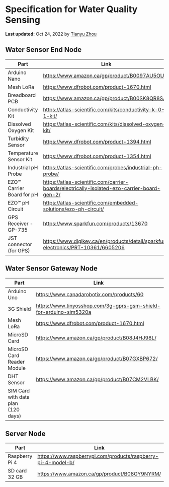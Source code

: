 # Specification for Water Quality Sensing 

**Last updated:** Oct 24, 2022 by [Tianyu Zhou](https://gitlab.cas.mcmaster.ca/KrunkZhou)

## Water Sensor End Node

| Part                    | Link                                                               |
| ----------------------- | ------------------------------------------------------------------ |
| Arduino Nano            | https://www.amazon.ca/gp/product/B0097AU5OU/                       |
| Mesh LoRa               | https://www.dfrobot.com/product-1670.html                          |
| Breadboard PCB          | https://www.amazon.ca/gp/product/B00SK8QR8S/                       |
| Conductivity Kit        | https://atlas-scientific.com/kits/conductivity-k-0-1-kit/          |
| Dissolved Oxygen Kit    | https://atlas-scientific.com/kits/dissolved-oxygen-kit/            |
| Turbidity Sensor        | https://www.dfrobot.com/product-1394.html                          |
| Temperature Sensor Kit  | https://www.dfrobot.com/product-1354.html                          |
| Industrial pH Probe     | https://atlas-scientific.com/probes/industrial-ph-probe/           |
| EZO™ Carrier Board for pH | https://atlas-scientific.com/carrier-boards/electrically-isolated-ezo-carrier-board-gen-2/ |
| EZO™ pH Circuit         | https://atlas-scientific.com/embedded-solutions/ezo-ph-circuit/    |
| GPS Receiver - GP-735   | https://www.sparkfun.com/products/13670                            |
| JST connector (for GPS) | https://www.digikey.ca/en/products/detail/sparkfun-electronics/PRT-10361/6605206 |

## Water Sensor Gateway Node

| Part                                        | Link                                                                             |
| ------------------------------------------- | -------------------------------------------------------------------------------- |
| Arduino Uno                                 | https://www.canadarobotix.com/products/60                                        |
| 3G Shield                                   | https://www.tinyosshop.com/3g-gprs-gsm-shield-for-arduino-sim5320a               |
| Mesh LoRa                                   | https://www.dfrobot.com/product-1670.html                                        |
| MicroSD Card                                | https://www.amazon.ca/gp/product/B08J4HJ98L/                                     |
| MicroSD Card Reader Module                  | https://www.amazon.ca/gp/product/B07GXBP672/                                     |
| DHT Sensor                                  | https://www.amazon.ca/gp/product/B07CM2VLBK/                                     |
| SIM Card with data plan (120 days)          |                                                                                  |

## Server Node

| Part           | Link                                                         |
| -------------- | ------------------------------------------------------------ |
| Raspberry Pi 4 | https://www.raspberrypi.com/products/raspberry-pi-4-model-b/ |
| SD card 32 GB  | https://www.amazon.ca/gp/product/B08GY9NYRM/                 |

